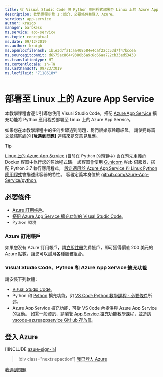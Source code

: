 ```yaml
---
title: 從 Visual Studio Code 將 Python 應用程式部署至 Linux 上的 Azure App Service
description: 教學課程步驟 1：簡介、必要條件和登入 Azure。
services: app-service
author: kraigb
manager: barbkess
ms.service: app-service
ms.topic: conceptual
ms.date: 09/12/2019
ms.author: kraigb
ms.openlocfilehash: 1b1e3d7fa1daa408584e4caf22c553d7f47bccea
ms.sourcegitcommit: d6575ac86449380b5a9c6c66aa722cb33ed53438
ms.translationtype: HT
ms.contentlocale: zh-TW
ms.lasthandoff: 09/23/2019
ms.locfileid: "71186189"
---
```

# <a name="deploy-to-azure-app-service-on-linux"></a>部署至 Linux 上的 Azure App Service

本教學課程會逐步引導您使用 Visual Studio Code，搭配 [Azure App Service](https://marketplace.visualstudio.com/items?itemName=ms-azuretools.vscode-azureappservice) 擴充功能將 Python 應用程式部署至 Linux 上的 Azure App Service。

如果您在本教學課程中的任何步驟遇到問題，我們很樂意聆聽細節。 請使用每篇文章結尾處的 **[我遇到問題]** 連結來提交意見反應。

> [!TIP]
> [Linux 上的 Azure App Service](https://docs.microsoft.com/azure/app-service/containers/app-service-linux-intro) (目前在 Python 的預覽中) 會在預先定義的 Docker 容器中執行您的原始程式碼。 該容器會使用 [Gunicorn](https://gunicorn.org) Web 伺服器，搭配 Python 3.7 執行應用程式。 [設定適用於 Azure App Service 的 Linux Python 應用程式](https://docs.microsoft.com/azure/app-service/containers/how-to-configure-python)會描述此容器的特性。 容器定義本身位於 [github.com/Azure-App-Service/python](https://github.com/Azure-App-Service/python/tree/master/3.7)。

## <a name="prerequisites"></a>必要條件

- [Azure 訂用帳戶](#azure-subscription)。
- [搭配 Azure App Service 擴充功能的 Visual Studio Code](#visual-studio-code-python-and-the-azure-app-service-extension)。
- Python 環境

### <a name="azure-subscription"></a>Azure 訂用帳戶

如果您沒有 Azure 訂用帳戶，請[立即註冊](https://azure.microsoft.com/free/?utm_source=campaign&utm_campaign=vscode-tutorial-appservice-extension&mktingSource=vscode-tutorial-appservice-extension)免費帳戶，即可獲得價值 200 美元的 Azure 點數，讓您可以試用各種服務組合。

### <a name="visual-studio-code-python-and-the-azure-app-service-extension"></a>Visual Studio Code、Python 和 Azure App Service 擴充功能

請安裝下列軟體：

- [Visual Studio Code](https://code.visualstudio.com/)。
- Python 和 [Python](https://marketplace.visualstudio.com/items?itemName=ms-python.python) 擴充功能，如 [VS Code Python 教學課程 - 必要條件](https://code.visualstudio.com/docs/python/python-tutorial)所述。
- [Azure App Service](vscode:extension/ms-azuretools.vscode-azureappservice) 擴充功能，可從 VS Code 內提供與 Azure App Service 的互動。 如需一般資訊，請瀏覽 [App Service 擴充功能教學課程](https://code.visualstudio.com/tutorials/app-service-extension/getting-started)，並造訪 [vscode-azureappservice GitHub 存放庫](https://github.com/Microsoft/vscode-azureappservice)。

## <a name="sign-in-to-azure"></a>登入 Azure

[!INCLUDE [azure-sign-in](includes/azure-sign-in.md)]

> [!div class="nextstepaction"]
> [我已登入 Azure](tutorial-deploy-app-service-on-linux-02.md)

[我遇到問題](https://www.research.net/r/PWZWZ52?tutorial=vscode-appservice-python&step=01-verify-prerequisites)
